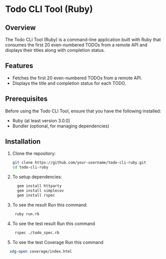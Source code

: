 # Todo CLI Tool (Ruby)

## Overview

The Todo CLI Tool (Ruby) is a command-line application built with Ruby that consumes the first 20 even-numbered TODOs from a remote API and displays their titles along with completion status.

## Features

- Fetches the first 20 even-numbered TODOs from a remote API.
- Displays the title and completion status for each TODO.

## Prerequisites

Before using the Todo CLI Tool, ensure that you have the following installed:

- Ruby (at least version 3.0.0)
- Bundler (optional, for managing dependencies)

## Installation

1. Clone the repository:

   ```bash
   git clone https://github.com/your-username/todo-cli-ruby.git
   cd todo-cli-ruby
2. To setup dependencies:
   ```bash
     gem install httparty
     gem install simplecov
     gem install rspec

4. To see the result 
   Run this command:
   ```bash
    ruby run.rb

5. To see the test result
   Run this command
   ```bash
    rspec ./todo_spec.rb
6. To see the test Coverage
   Run this command
  ```bash
    xdg-open coverage/index.html

 


